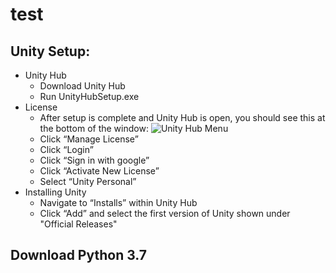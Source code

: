 # test

## Unity Setup:

* Unity Hub
  * Download Unity Hub
  * Run UnityHubSetup.exe
* License
  * After setup is complete and Unity Hub is open, you should see this at the bottom of the window:
  ![Unity Hub Menu](https://i.paste.pics/fcbee8923b6678a27448515de12622be.png)
  * Click “Manage License”
  * Click “Login”
  * Click “Sign in with google”
  * Click “Activate New License”
  * Select “Unity Personal”
* Installing Unity
  * Navigate to “Installs” within Unity Hub
  * Click “Add” and select the first version of Unity shown under "Official Releases"


## Download Python 3.7
